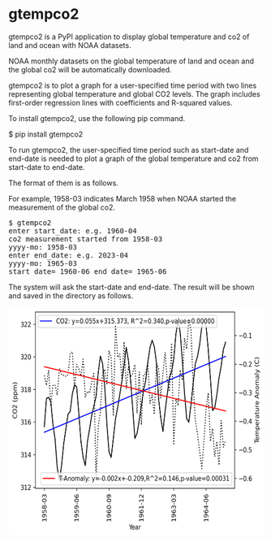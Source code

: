 # gtempco2

gtempco2 is a PyPI application to display global temperature and co2 of land and ocean with NOAA datasets.

NOAA monthly datasets on the global temperature of land and ocean and the global co2 will be automatically downloaded. 

gtempco2 is to plot a graph for a user-specified time period with two lines representing global temperature and global CO2 levels. The graph includes first-order regression lines with coefficients and R-squared values.

To install gtempco2, use the following pip command.

$ pip install gtempco2

To run gtempco2, the user-specified time period such as start-date and end-date is needed to plot a graph of the global temperature and co2 from start-date to end-date. 

The format of them is as follows.

For example, 1958-03 indicates March 1958 when NOAA started the measurement of the global co2.

<pre>
$ gtempco2
enter start_date: e.g. 1960-04
co2 measurement started from 1958-03
yyyy-mo: 1958-03
enter end_date: e.g. 2023-04
yyyy-mo: 1965-03
start_date= 1960-06 end_date= 1965-06
</pre>

The system will ask the start-date and end-date. The result will be shown and saved in the directory as follows.

<img src='https://github.com/ytakefuji/gtempco2/raw/main/1958-03_1965-03.png' height=450 width=600>

